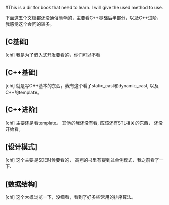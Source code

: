 #This is a dir for book that need to learn.
I will give the used method to use.

下面这五个文档都还没通俗简单的，主要看C++基础后半部分，以及C++进阶，我感觉这个会问的较多。
## [C基础] 
[chi] 我是为了嵌入式开发要看的，你们可以不看
## [C++基础] 
[chi] 就是写C++基本的东西，我有这个看了static_cast和dynamic_cast, 以及C++的template。
## [C++进阶] 
[chi] 主要还是看template。 其他的我还没有看, 应该还有STL相关的东西， 还没开始看。
## [设计模式]
[chi] 这个主要是SDE时候要看的， 高翔的书里有提到过单例模式，我之前看了一下.
## [数据结构] 
[chi] 这个大概浏览一下，没细看，看到了好多些常用的排序算法。
